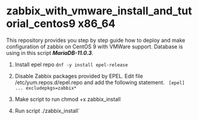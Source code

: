 # zabbix_with_vmware_install_and_tutorial_centos9 x86_64
This repository provides you step by step guide how to deploy and make configuration of zabbix on CentOS 9 with VMWare support. Database is using in this script **_MariaDB-11.0.3_**.

1. Install epel repo
  `dnf -y install epel-release` 

2. Disable Zabbix packages provided by EPEL. Edit file /etc/yum.repos.d/epel.repo and add the following statement.
 ` [epel]
   ...
   excludepkgs=zabbix*`

3. Make script to run
   chmod +x zabbix_install

4. Run script
   ./zabbix_install`
